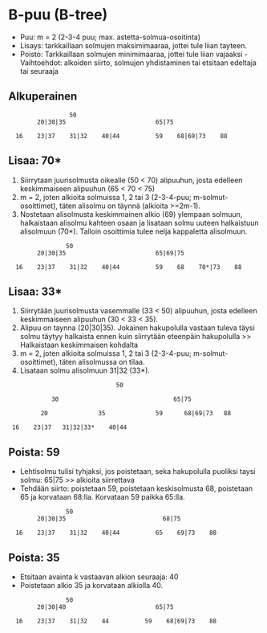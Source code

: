 # B-puu (B-tree)

- Puu: m = 2 (2-3-4 puu; max. astetta-solmua-osoitinta)
- Lisays: tarkkaillaan solmujen maksimimaaraa, jottei tule liian tayteen.
- Poisto: Tarkkaillaan solmujen minimimaaraa, jottei tule liian vajaaksi
		- Vaihtoehdot: alkoiden siirto, solmujen yhdistaminen tai etsitaan 
		edeltaja tai seuraaja


## Alkuperainen

```
				 50
		20|30|35                         65|75

  16    23|37    31|32    40|44          59    68|69|73    88
```

## Lisaa: 70*

1. Siirrytaan juurisolmusta oikealle (50 < 70) alipuuhun, josta
edelleen keskimmaiseen alipuuhun (65 < 70 < 75)
2. m = 2, joten alkioita solmuissa 1, 2 tai 3
(2-3-4-puu; m-solmut-osoittimet), täten alisolmu on täynnä (alkioita >=2m-1).
3. Nostetaan alisolmusta keskimmainen alkio (69) ylempaan
solmuun, halkaistaan alisolmu kahteen osaan ja lisataan solmu
uuteen halkaistuun alisolmuun (70*). Talloin osoittimia tulee nelja
kappaletta alisolmuun.

```
				50
	    20|30|35                         65|69|75

  16    23|37    31|32    40|44          59    68    70*|73    88
```

## Lisaa: 33*

1. Siirrytään juurisolmusta vasemmalle (33 < 50) alipuuhun, josta
edelleen keskimmaiseen alipuuhun (30 < 33 < 35).
2. Alipuu on taynna (20|30|35). Jokainen hakupolulla vastaan
tuleva täysi solmu täytyy halkaista ennen kuin siirrytään eteenpäin
hakupolulla >> Halkaistaan keskimmaisen kohdalta 
2. m = 2, joten alkioita solmuissa 1, 2 tai 3
(2-3-4-puu; m-solmut-osoittimet), täten alisolmussa on tilaa.
3. Lisataan solmu alisolmuun 31|32 (33*).

```
                              50
           
	        30                                65|75
 
         20              35              59      68|69|73   88  

 16    23|37   31|32|33*    40|44
```

## Poista: 59

- Lehtisolmu tulisi tyhjaksi, jos poistetaan, seka hakupolulla
puoliksi taysi solmu: 65|75 >> alkioita siirrettava
- Tehdään siirto: poistetaan 59, poistetaan keskisolmusta 68,
poistetaan 65 ja korvataan 68:lla. Korvataan 59 paikka 65:lla.

```
				50
	    20|30|35                           68|75

  16    23|37    31|32    40|44     	 65    69|73    88
```

## Poista: 35

- Etsitaan avainta k vastaavan alkion seuraaja: 40
- Poistetaan alkio 35 ja korvataan alkiolla 40.


```
				50
	    20|30|40                         65|75

  16    23|37    31|32    44          59    68|69|73    88
```
